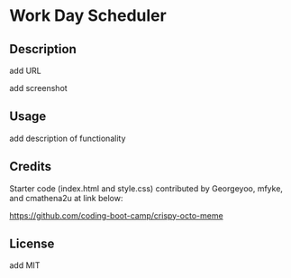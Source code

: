 # Work Day Scheduler

## Description

add URL

add screenshot

## Usage

add description of functionality

## Credits

Starter code (index.html and style.css) contributed by Georgeyoo, mfyke, and cmathena2u at link below:

https://github.com/coding-boot-camp/crispy-octo-meme

## License

add MIT
